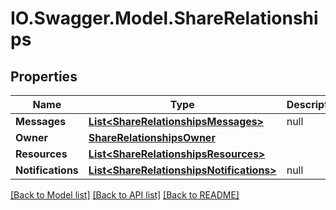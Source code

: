 # IO.Swagger.Model.ShareRelationships
## Properties

Name | Type | Description | Notes
------------ | ------------- | ------------- | -------------
**Messages** | [**List&lt;ShareRelationshipsMessages&gt;**](ShareRelationshipsMessages.md) | null | [optional] 
**Owner** | [**ShareRelationshipsOwner**](ShareRelationshipsOwner.md) |  | [optional] 
**Resources** | [**List&lt;ShareRelationshipsResources&gt;**](ShareRelationshipsResources.md) |  | [optional] 
**Notifications** | [**List&lt;ShareRelationshipsNotifications&gt;**](ShareRelationshipsNotifications.md) | null | [optional] 

[[Back to Model list]](../README.md#documentation-for-models) [[Back to API list]](../README.md#documentation-for-api-endpoints) [[Back to README]](../README.md)


